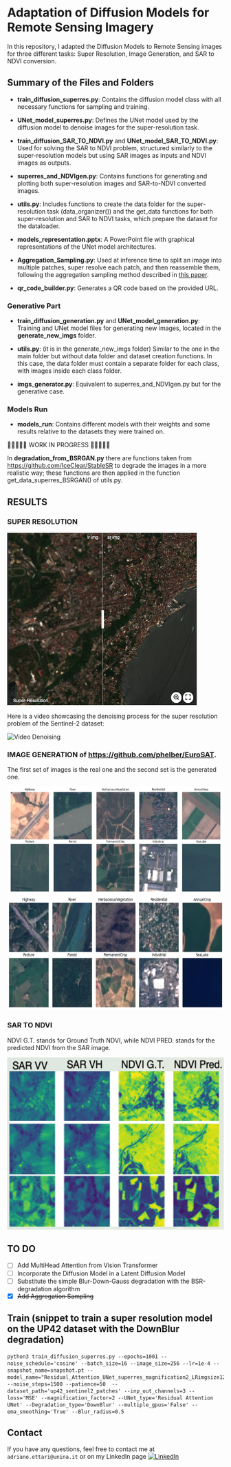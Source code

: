 # Adaptation of Diffusion Models for Remote Sensing Imagery

In this repository, I adapted the Diffusion Models to Remote Sensing images for three different tasks: Super Resolution, Image Generation, and SAR to NDVI conversion.

## Summary of the Files and Folders 

- **train_diffusion_superres.py**: Contains the diffusion model class with all necessary functions for sampling and training.

- **UNet_model_superres.py**: Defines the UNet model used by the diffusion model to denoise images for the super-resolution task.

- **train_diffusion_SAR_TO_NDVI.py** and **UNet_model_SAR_TO_NDVI.py**: Used for solving the SAR to NDVI problem, structured similarly to the super-resolution models but using SAR images as inputs and NDVI images as outputs.

- **superres_and_NDVIgen.py**: Contains functions for generating and plotting both super-resolution images and SAR-to-NDVI converted images.

- **utils.py**: Includes functions to create the data folder for the super-resolution task (data_organizer()) and the get_data functions for both super-resolution and SAR to NDVI tasks, which prepare the dataset for the dataloader.

- **models_representation.pptx**: A PowerPoint file with graphical representations of the UNet model architectures.

- **Aggregation_Sampling.py**: Used at inference time to split an image into multiple patches, super resolve each patch, and then reassemble them, following the aggregation sampling method described in [this paper](https://arxiv.org/abs/2305.07015).

- **qr_code_builder.py**: Generates a QR code based on the provided URL.

### Generative Part

- **train_diffusion_generation.py** and **UNet_model_generation.py**: Training and UNet model files for generating new images, located in the **generate_new_imgs** folder.

- **utils.py**: (it is in the generate_new_imgs folder) Similar to the one in the main folder but without data folder and dataset creation functions. In this case, the data folder must contain a separate folder for each class, with images inside each class folder.

- **imgs_generator.py**: Equivalent to superres_and_NDVIgen.py but for the generative case.

### Models Run

- **models_run**: Contains different models with their weights and some results relative to the datasets they were trained on.


🚧🚧🚧🚧🚧  WORK IN PROGRESS 🚧🚧🚧🚧🚧

In **degradation_from_BSRGAN.py** there are functions taken from https://github.com/IceClear/StableSR to degrade the images in a more realistic way; these functions are then applied in the function get_data_superres_BSRGAN() of utils.py.  
<!-- In the folder **multihead_attention** there are files to implement the multihead attention mechanism in the UNet model instead of the simple attention. -->

## RESULTS

### SUPER RESOLUTION

[<img src="assets/imgsli_up42.png" height="400px"/>](https://imgsli.com/Mjc2NjAw)

Here is a video showcasing the denoising process for the super resolution problem of the Sentinel-2 dataset:

![Video Denoising](https://github.com/AdrianoEttari/DiffusionRemoteSensing/blob/main/assets/UP42_SUPERRESOLUTION/DownBlur/up42_superresolution.gif)

### IMAGE GENERATION of https://github.com/phelber/EuroSAT. 
The first set of images is the real one and the second set is the generated one.

<img src="assets/EuroSat_real.png" height="250px"/>
<img src="assets/EuroSat_predictions.png" height="265px"/>

### SAR TO NDVI

NDVI G.T. stands for Ground Truth NDVI, while NDVI PRED. stands for the predicted NDVI from the SAR image.

<img src="assets/SAR_to_NDVI.png" height="400px"/>

## TO DO
- [ ] Add MultiHead Attention from Vision Transformer 
- [ ] Incorporate the Diffusion Model in a Latent Diffusion Model
- [ ] Substitute the simple Blur-Down-Gauss degradation with the BSR-degradation algorithm
- [x] ~~Add Aggregation Sampling~~

## Train (snippet to train a super resolution model on the UP42 dataset with the DownBlur degradation)
```
python3 train_diffusion_superres.py --epochs=1001 --noise_schedule='cosine' --batch_size=16 --image_size=256 --lr=1e-4 --snapshot_name=snapshot.pt --model_name="Residual_Attention_UNet_superres_magnification2_LRimgsize128_up42_sentinel2_patches_downblur" --noise_steps=1500 --patience=50  --dataset_path='up42_sentinel2_patches' --inp_out_channels=3 --loss='MSE' --magnification_factor=2 --UNet_type='Residual Attention UNet' --Degradation_type='DownBlur' --multiple_gpus='False' --ema_smoothing='True' --Blur_radius=0.5
```
## Contact
If you have any questions, feel free to contact me at `adriano.ettari@unina.it` or on my LinkedIn page [![LinkedIn](https://img.shields.io/badge/LinkedIn-%230077B5.svg?logo=linkedin&logoColor=white)](https://www.linkedin.com/in/adriano-ettari-b8741b21b/)

